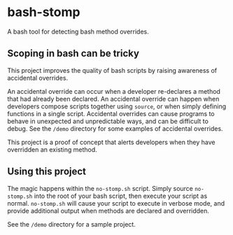 # bash-stomp
A bash tool for detecting bash method overrides.


## Scoping in bash can be tricky

This project improves the quality of bash scripts by raising awareness of accidental overrides.

An accidental override can occur when a developer re-declares a method that had already been declared. An accidental override can happen when developers compose scripts together using `source`, or when simply defining functions in a single script. Accidental overrides can cause programs to behave in unexpected and unpredictable ways, and can be difficult to debug. See the `/demo` directory for some examples of accidental overrides.

This project is a proof of concept that alerts developers when they have overridden an existing method.



## Using this project

The magic happens within the `no-stomp.sh` script.  Simply source `no-stomp.sh` into the root of your bash script, then execute your script as normal.  `no-stomp.sh` will cause your script to execute in verbose mode, and provide additional output when methods are declared and overridden.

See the `/demo` directory for a sample project.
